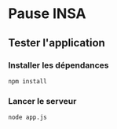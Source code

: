 # Pause INSA

## Tester l'application

### Installer les dépendances

    npm install

### Lancer le serveur
  
    node app.js
  
